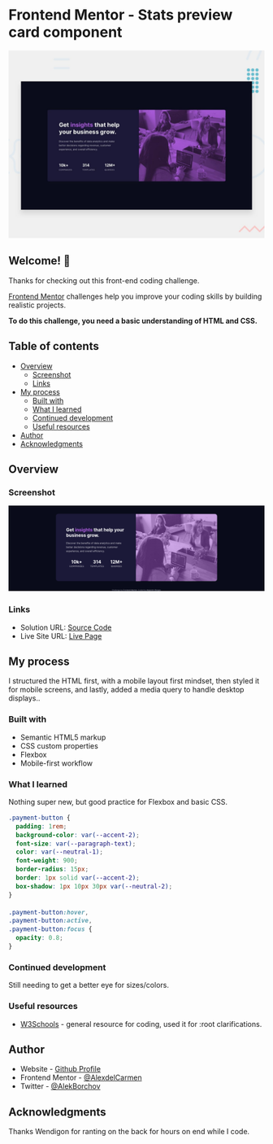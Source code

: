 # Frontend Mentor - Stats preview card component

![Design preview for the Stats preview card component coding challenge](./design/desktop-preview.jpg)

## Welcome! 👋

Thanks for checking out this front-end coding challenge.

[Frontend Mentor](https://www.frontendmentor.io) challenges help you improve your coding skills by building realistic projects.

**To do this challenge, you need a basic understanding of HTML and CSS.**

## Table of contents
- [Overview](#overview)
  - [Screenshot](#screenshot)
  - [Links](#links)
- [My process](#my-process)
  - [Built with](#built-with)
  - [What I learned](#what-i-learned)
  - [Continued development](#continued-development)
  - [Useful resources](#useful-resources)
- [Author](#author)
- [Acknowledgments](#acknowledgments)


## Overview

### Screenshot

![](./images/screenshot.png)



### Links

- Solution URL: [Source Code](https://github.com/AlexdelCarmen/stats-preview-card)
- Live Site URL: [Live Page](https://alexdelcarmen.github.io/stats-preview-card/)

## My process

I structured the HTML first, with a mobile layout first mindset, then styled it for mobile screens, and lastly, added a media query to handle desktop displays..

### Built with

- Semantic HTML5 markup
- CSS custom properties
- Flexbox
- Mobile-first workflow


### What I learned

Nothing super new, but good practice for Flexbox and basic CSS.

```css
.payment-button {
  padding: 1rem;
  background-color: var(--accent-2);
  font-size: var(--paragraph-text);
  color: var(--neutral-1);
  font-weight: 900;
  border-radius: 15px;
  border: 1px solid var(--accent-2);
  box-shadow: 1px 10px 30px var(--neutral-2);
}

.payment-button:hover,
.payment-button:active,
.payment-button:focus {
  opacity: 0.8;
}

```

### Continued development

Still needing to get a better eye for sizes/colors.

### Useful resources

- [W3Schools](https://www.w3schools.com/) - general resource for coding, used it for :root clarifications.

## Author

- Website - [Github Profile](https://github.com/AlexdelCarmen)
- Frontend Mentor - [@AlexdelCarmen](https://www.frontendmentor.io/profile/AlexdelCarmen)
- Twitter - [@AlekBorchov](https://twitter.com/AlekBorchov)

## Acknowledgments

Thanks Wendigon for ranting on the back for hours on end while I code.
